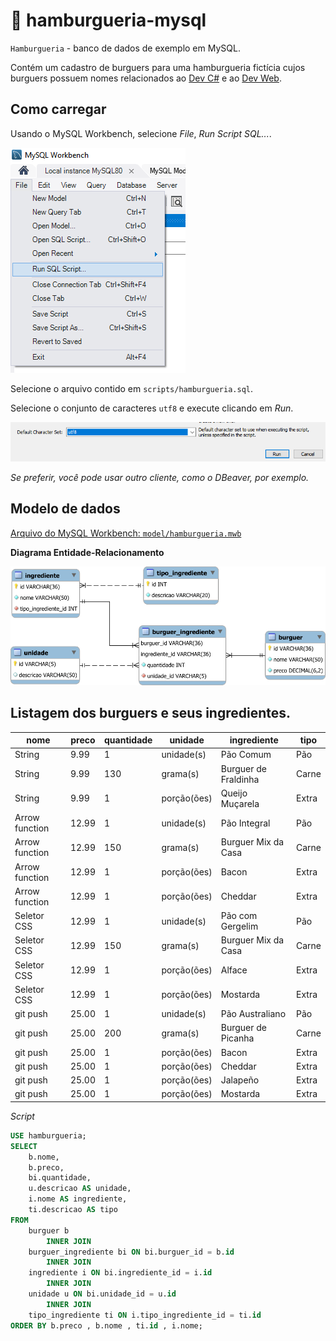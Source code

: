 # 🍔 hamburgueria-mysql

`Hamburgueria` - banco de dados de exemplo em MySQL.

Contém um cadastro de burguers para uma hamburgueria fictícia cujos burguers possuem nomes relacionados ao [Dev C#](https://github.com/ermogenes/aulas-programacao-csharp) e ao [Dev Web](https://github.com/ermogenes/aulas-programacao-web).

## Como carregar

Usando o MySQL Workbench, selecione _File_, _Run Script SQL..._.

![](assets/run-01.png)

Selecione o arquivo contido em `scripts/hamburgueria.sql`.

Selecione o conjunto de caracteres `utf8` e execute clicando em _Run_.

![](assets/run-02.png)

_Se preferir, você pode usar outro cliente, como o DBeaver, por exemplo._

## Modelo de dados

[Arquivo do MySQL Workbench: `model/hamburgueria.mwb`](model/hamburgueria.mwb)

**Diagrama Entidade-Relacionamento**

![](assets/hamburgueria.svg)

## Listagem dos burguers e seus ingredientes.

nome|preco|quantidade|unidade|ingrediente|tipo
---|---|---|---|---|---
String|9.99|1|unidade(s)|Pão Comum|Pão
String|9.99|130|grama(s)|Burguer de Fraldinha|Carne
String|9.99|1|porção(ões)|Queijo Muçarela|Extra
Arrow function|12.99|1|unidade(s)|Pão Integral|Pão
Arrow function|12.99|150|grama(s)|Burguer Mix da Casa|Carne
Arrow function|12.99|1|porção(ões)|Bacon|Extra
Arrow function|12.99|1|porção(ões)|Cheddar|Extra
Seletor CSS|12.99|1|unidade(s)|Pão com Gergelim|Pão
Seletor CSS|12.99|150|grama(s)|Burguer Mix da Casa|Carne
Seletor CSS|12.99|1|porção(ões)|Alface|Extra
Seletor CSS|12.99|1|porção(ões)|Mostarda|Extra
git push|25.00|1|unidade(s)|Pão Australiano|Pão
git push|25.00|200|grama(s)|Burguer de Picanha|Carne
git push|25.00|1|porção(ões)|Bacon|Extra
git push|25.00|1|porção(ões)|Cheddar|Extra
git push|25.00|1|porção(ões)|Jalapeño|Extra
git push|25.00|1|porção(ões)|Mostarda|Extra

_Script_

```sql
USE hamburgueria;
SELECT 
    b.nome,
    b.preco,
    bi.quantidade,
    u.descricao AS unidade,
    i.nome AS ingrediente,
    ti.descricao AS tipo
FROM
    burguer b
        INNER JOIN
    burguer_ingrediente bi ON bi.burguer_id = b.id
        INNER JOIN
    ingrediente i ON bi.ingrediente_id = i.id
        INNER JOIN
    unidade u ON bi.unidade_id = u.id
        INNER JOIN
    tipo_ingrediente ti ON i.tipo_ingrediente_id = ti.id
ORDER BY b.preco , b.nome , ti.id , i.nome;
```

